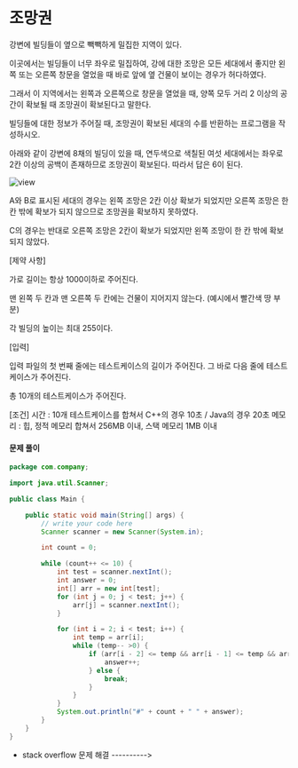# 조망권

강변에 빌딩들이 옆으로 빽빽하게 밀집한 지역이 있다.

이곳에서는 빌딩들이 너무 좌우로 밀집하여, 강에 대한 조망은 모든 세대에서 좋지만 왼쪽 또는 오른쪽 창문을 열었을 때 바로 앞에 옆 건물이 보이는 경우가 허다하였다.

그래서 이 지역에서는 왼쪽과 오른쪽으로 창문을 열었을 때, 양쪽 모두 거리 2 이상의 공간이 확보될 때 조망권이 확보된다고 말한다.

빌딩들에 대한 정보가 주어질 때, 조망권이 확보된 세대의 수를 반환하는 프로그램을 작성하시오.

아래와 같이 강변에 8채의 빌딩이 있을 때, 연두색으로 색칠된 여섯 세대에서는 좌우로 2칸 이상의 공백이 존재하므로 조망권이 확보된다. 따라서 답은 6이 된다.

![view](https://swexpertacademy.com/main/common/fileDownload.do?downloadType=CKEditorImages&fileId=AV2XTsoKDWIBBASl)

A와 B로 표시된 세대의 경우는 왼쪽 조망은 2칸 이상 확보가 되었지만 오른쪽 조망은 한 칸 밖에 확보가 되지 않으므로 조망권을 확보하지 못하였다.

C의 경우는 반대로 오른쪽 조망은 2칸이 확보가 되었지만 왼쪽 조망이 한 칸 밖에 확보되지 않았다.

[제약 사항]

가로 길이는 항상 1000이하로 주어진다.

맨 왼쪽 두 칸과 맨 오른쪽 두 칸에는 건물이 지어지지 않는다. (예시에서 빨간색 땅 부분)

각 빌딩의 높이는 최대 255이다.

[입력]

입력 파일의 첫 번째 줄에는 테스트케이스의 길이가 주어진다. 그 바로 다음 줄에 테스트 케이스가 주어진다.

총 10개의 테스트케이스가 주어진다.

[조건]
시간 : 10개 테스트케이스를 합쳐서 C++의 경우 10초 / Java의 경우 20초
메모리 : 힙, 정적 메모리 합쳐서 256MB 이내, 스택 메모리 1MB 이내

#### 문제 풀이

~~~java
package com.company;

import java.util.Scanner;

public class Main {

    public static void main(String[] args) {
        // write your code here
        Scanner scanner = new Scanner(System.in);

        int count = 0;

        while (count++ <= 10) {
            int test = scanner.nextInt();
            int answer = 0;
            int[] arr = new int[test];
            for (int j = 0; j < test; j++) {
                arr[j] = scanner.nextInt();
            }

            for (int i = 2; i < test; i++) {
                int temp = arr[i];
                while (temp-- >0) {
                    if (arr[i - 2] <= temp && arr[i - 1] <= temp && arr[i + 1] <= temp && arr[i + 2] <= temp) {
                        answer++;
                    } else {
                        break;
                    }
                }
            }
            System.out.println("#" + count + " " + answer);
        }
    }
}
~~~
- stack overflow 문제 해결 ---------->
